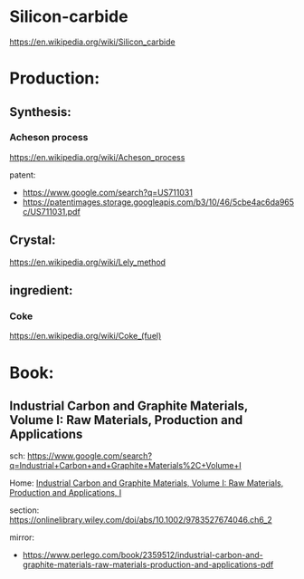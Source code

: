 # Silicon-carbide
https://en.wikipedia.org/wiki/Silicon_carbide

# Production:
## Synthesis:
### Acheson process
https://en.wikipedia.org/wiki/Acheson_process

patent:
- https://www.google.com/search?q=US711031
- https://patentimages.storage.googleapis.com/b3/10/46/5cbe4ac6da965c/US711031.pdf

## Crystal:
https://en.wikipedia.org/wiki/Lely_method

## ingredient:
### Coke
https://en.wikipedia.org/wiki/Coke_(fuel)

# Book:
## Industrial Carbon and Graphite Materials, Volume I: Raw Materials, Production and Applications
sch: https://www.google.com/search?q=Industrial+Carbon+and+Graphite+Materials%2C+Volume+I

Home: [Industrial Carbon and Graphite Materials, Volume I: Raw Materials, Production and Applications, I](https://onlinelibrary.wiley.com/doi/book/10.1002/9783527674046)

section: https://onlinelibrary.wiley.com/doi/abs/10.1002/9783527674046.ch6_2

mirror:
- https://www.perlego.com/book/2359512/industrial-carbon-and-graphite-materials-raw-materials-production-and-applications-pdf
